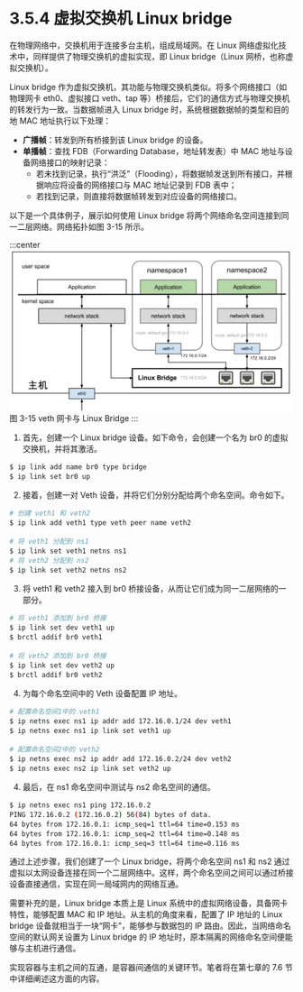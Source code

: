 # 3.5.4 虚拟交换机 Linux bridge

在物理网络中，交换机用于连接多台主机，组成局域网。在 Linux 网络虚拟化技术中，同样提供了物理交换机的虚拟实现，即 Linux bridge（Linux 网桥，也称虚拟交换机）。

Linux bridge 作为虚拟交换机，其功能与物理交换机类似。将多个网络接口（如物理网卡 eth0、虚拟接口 veth、tap 等）桥接后，它们的通信方式与物理交换机的转发行为一致。当数据帧进入 Linux bridge 时，系统根据数据帧的类型和目的地 MAC 地址执行以下处理：
- **广播帧**：转发到所有桥接到该 Linux bridge 的设备。
- **单播帧**：查找 FDB（Forwarding Database，地址转发表）中 MAC 地址与设备网络接口的映射记录：
	- 若未找到记录，执行“洪泛”（Flooding），将数据帧发送到所有接口，并根据响应将设备的网络接口与 MAC 地址记录到 FDB 表中；
	- 若找到记录，则直接将数据帧转发到对应设备的网络接口。

以下是一个具体例子，展示如何使用 Linux bridge 将两个网络命名空间连接到同一二层网络。网络拓扑如图 3-15 所示。

:::center
  ![](../assets/linux-bridge.svg)<br/>
 图 3-15 veth 网卡与 Linux Bridge
:::

1. 首先，创建一个 Linux bridge 设备。如下命令，会创建一个名为 br0 的虚拟交换机，并将其激活。

```bash
$ ip link add name br0 type bridge
$ ip link set br0 up
```

2. 接着，创建一对 Veth 设备，并将它们分别分配给两个命名空间。命令如下。

```bash
# 创建 veth1 和 veth2
$ ip link add veth1 type veth peer name veth2

# 将 veth1 分配到 ns1
$ ip link set veth1 netns ns1
# 将 veth2 分配到 ns2
$ ip link set veth2 netns ns2
```

3. 将 veth1 和 veth2 接入到 br0 桥接设备，从而让它们成为同一二层网络的一部分。

```bash
# 将 veth1 添加到 br0 桥接
$ ip link set dev veth1 up
$ brctl addif br0 veth1

# 将 veth2 添加到 br0 桥接
$ ip link set dev veth2 up
$ brctl addif br0 veth2
```

4. 为每个命名空间中的 Veth 设备配置 IP 地址。

```bash
# 配置命名空间1中的 veth1
$ ip netns exec ns1 ip addr add 172.16.0.1/24 dev veth1
$ ip netns exec ns1 ip link set veth1 up

# 配置命名空间2中的 veth2
$ ip netns exec ns2 ip addr add 172.16.0.2/24 dev veth2
$ ip netns exec ns2 ip link set veth2 up
```

4. 最后，在 ns1 命名空间中测试与 ns2 命名空间的通信。

```bash
$ ip netns exec ns1 ping 172.16.0.2
PING 172.16.0.2 (172.16.0.2) 56(84) bytes of data.
64 bytes from 172.16.0.1: icmp_seq=1 ttl=64 time=0.153 ms
64 bytes from 172.16.0.1: icmp_seq=2 ttl=64 time=0.148 ms
64 bytes from 172.16.0.1: icmp_seq=3 ttl=64 time=0.116 ms
```

通过上述步骤，我们创建了一个 Linux bridge，将两个命名空间 ns1 和 ns2 通过虚拟以太网设备连接在同一个二层网络中。这样，两个命名空间之间可以通过桥接设备直接通信，实现在同一局域网内的网络互通。

需要补充的是，Linux bridge 本质上是 Linux 系统中的虚拟网络设备，具备网卡特性，能够配置 MAC 和 IP 地址。从主机的角度来看，配置了 IP 地址的 Linux bridge 设备就相当于一块“网卡”，能够参与数据包的 IP 路由。因此，当网络命名空间的默认网关设置为 Linux bridge 的 IP 地址时，原本隔离的网络命名空间便能够与主机进行通信。

实现容器与主机之间的互通，是容器间通信的关键环节。笔者将在第七章的 7.6 节中详细阐述这方面的内容。


